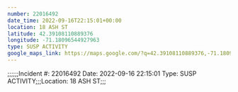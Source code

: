 ```yaml
---
number: 22016492
date_time: 2022-09-16T22:15:01+00:00
location: 18 ASH ST
latitude: 42.39108110889376
longitude: -71.18096544927963
type: SUSP ACTIVITY
google_maps_link: https://maps.google.com/?q=42.39108110889376,-71.18096544927963
---
```


;;;;;;Incident #: 22016492   Date: 2022-09-16 22:15:01   Type: SUSP ACTIVITY;;;Location: 18 ASH ST;;;
